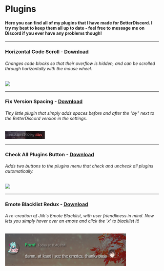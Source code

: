 # Plugins
#### Here you can find all of my plugins that I have made for BetterDiscord. I try my best to keep them all up to date - feel free to message me on Discord if you ever have any problems though!

***

### Horizontal Code Scroll - [Download](https://betterdiscord.net/ghdl?id=1021)
###### Changes code blocks so that their overflow is hidden, and can be scrolled through horizontally with the mouse wheel.
<img src="/Plugins/HorizontalCodeScroll/HorizontalCodeScrollPreview.gif?raw=true">

***

### Fix Version Spacing - [Download](https://betterdiscord.net/ghdl?id=1022)
###### Tiny little plugin that simply adds spaces before and after the "by" next to the BetterDiscord version in the settings.
<img src="/Plugins/FixVersionSpacing/FixVersionSpacingPreview.gif?raw=true">

***

### Check All Plugins Button - [Download](https://betterdiscord.net/ghdl?id=1025)
###### Adds two buttons to the plugins menu that check and uncheck all plugins automatically.
<img src="/Plugins/CheckAllPluginsButton/CheckAllPluginsButtonPreview.gif?raw=true">

***

### Emote Blacklist Redux - [Download](https://betterdiscord.net/ghdl?id=1030)
###### A re-creation of Jiik's Emote Blacklist, with user friendliness in mind. Now lets you simply hover over an emote and click the 'x' to blacklist it!
<img src="/Plugins/EmoteBlacklistRedux/EmoteBlacklistReduxPreview.gif?raw=true">
